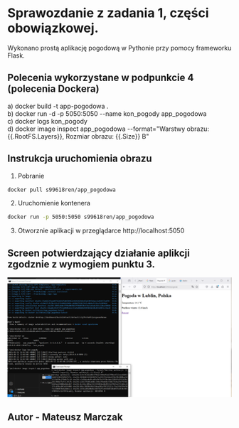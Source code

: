 # Sprawozdanie z zadania 1, części obowiązkowej. 
Wykonano prostą aplikację pogodową w Pythonie przy pomocy frameworku Flask.

## Polecenia wykorzystane w podpunkcie 4 (polecenia Dockera)
a) docker build -t app-pogodowa .  
b) docker run -d -p 5050:5050 --name kon_pogody app_pogodowa  
c) docker logs kon_pogody  
d) docker image inspect app_pogodowa --format="Warstwy obrazu: {{.RootFS.Layers}}, Rozmiar obrazu: {{.Size}} B"

## Instrukcja uruchomienia obrazu
1. Pobranie
  ```bash
  docker pull s99618ren/app_pogodowa
  ```
2. Uruchomienie kontenera
  ```bash
  docker run -p 5050:5050 s99618ren/app_pogodowa
  ```
3. Otworznie aplikacji w przeglądarce
  http://localhost:5050

## Screen potwierdzający działanie aplikcji zgodznie z wymogiem punktu 3.
![Screen](z1_99618.png)

## Autor - Mateusz Marczak
   
